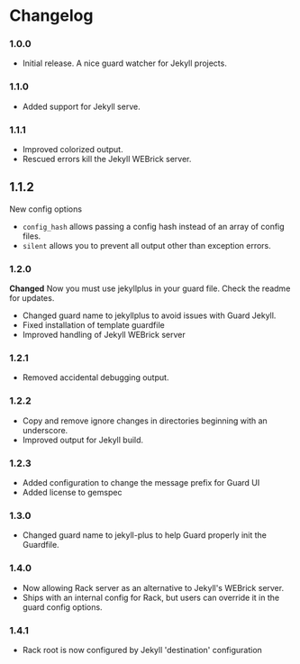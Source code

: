 # Changelog

### 1.0.0
- Initial release. A nice guard watcher for Jekyll projects.

### 1.1.0
- Added support for Jekyll serve.

### 1.1.1
- Improved colorized output.
- Rescued errors kill the Jekyll WEBrick server.

## 1.1.2

New config options

- `config_hash` allows passing a config hash instead of an array of config files.
- `silent` allows you to prevent all output other than exception errors.

### 1.2.0

**Changed** Now you must use jekyllplus in your guard file. Check the readme for updates.

- Changed guard name to jekyllplus to avoid issues with Guard Jekyll.
- Fixed installation of template guardfile
- Improved handling of Jekyll WEBrick server

### 1.2.1

- Removed accidental debugging output.

### 1.2.2

- Copy and remove ignore changes in directories beginning with an underscore.
- Improved output for Jekyll build.

### 1.2.3

- Added configuration to change the message prefix for Guard UI 
- Added license to gemspec

### 1.3.0

- Changed guard name to jekyll-plus to help Guard properly init the Guardfile.

### 1.4.0

- Now allowing Rack server as an alternative to Jekyll's WEBrick server.
- Ships with an internal config for Rack, but users can override it in the guard config options.

### 1.4.1

- Rack root is now configured by Jekyll 'destination' configuration

